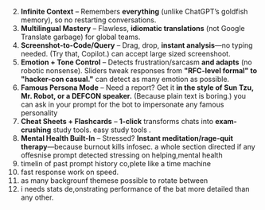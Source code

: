 


2. **Infinite Context** – Remembers **everything** (unlike ChatGPT’s goldfish memory), so no restarting conversations.  
3. **Multilingual Mastery** – Flawless, **idiomatic translations** (not Google Translate garbage) for global teams.  
4. **Screenshot-to-Code/Query** – Drag, drop, **instant analysis**—no typing needed. (Try that, Copilot.)  can accept large sized screenshoot. 
5. **Emotion + Tone Control** – Detects frustration/sarcasm **and adapts** (no robotic nonsense). Sliders tweak responses from **"RFC-level formal" to "hacker-con casual."**  can detect as many emotion as possible.
7. **Famous Persona Mode** – Need a report? Get it **in the style of Sun Tzu, Mr. Robot, or a DEFCON speaker.** (Because plain text is boring.)  you can ask in your prompt for the bot to impersonate any famous personality
8. **Cheat Sheets + Flashcards** – **1-click** transforms chats into **exam-crushing** study tools.  easy study tools .  
10. **Mental Health Built-In** – Stressed? **Instant meditation/rage-quit therapy**—because burnout kills infosec.  a whole section directed if any offesnise prompt detected stressing on helping,mental health
11. timelin of past prompt history co,plete like a time machine
12. fast response work on speed.
13. as many backgrounf themese possible to rotate between
14. i needs stats de,onstrating performance of the bat more detailed than any other.

